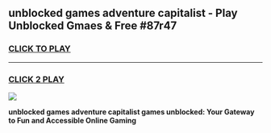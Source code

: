
## unblocked games adventure capitalist - Play Unblocked Gmaes & Free #87r47
<h3>
<a href="https://news.freeplayer.one?title=unblocked_games_adventure_capitalist&ref=24F">CLICK TO PLAY</a></h3>
<hr>

<h3>
<a href="https://news.freeplayer.one?title=unblocked_games_adventure_capitalist&ref=24F">CLICK 2 PLAY</a>
  
</h3>

<a href="https://news.freeplayer.one?title=unblocked_games_adventure_capitalist&ref=24F/"><img src="https://clearcache.store/games.png"></a>


**unblocked games adventure capitalist games unblocked: Your Gateway to Fun and Accessible Online Gaming**
